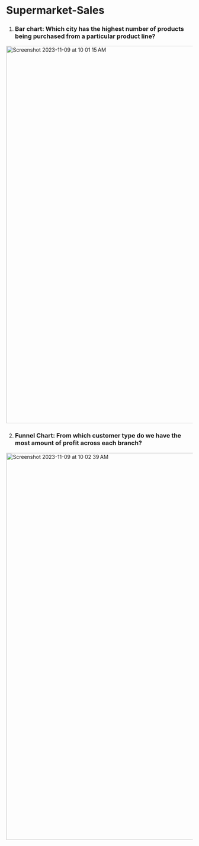 # Supermarket-Sales

1. ### Bar chart: Which city has the highest number of products being purchased from a particular product line?

<img width="1017" alt="Screenshot 2023-11-09 at 10 01 15 AM" src="https://github.com/jasumonga17/Supermarket-Sales/assets/76562774/5ab83c3c-ce87-41f7-b5a7-af22a8469462">

2. ### Funnel Chart: From which customer type do we have the most amount of profit across each branch?
   
<img width="1043" alt="Screenshot 2023-11-09 at 10 02 39 AM" src="https://github.com/jasumonga17/Supermarket-Sales/assets/76562774/b4c6071d-6a0c-4856-8484-475e2c35d526">

